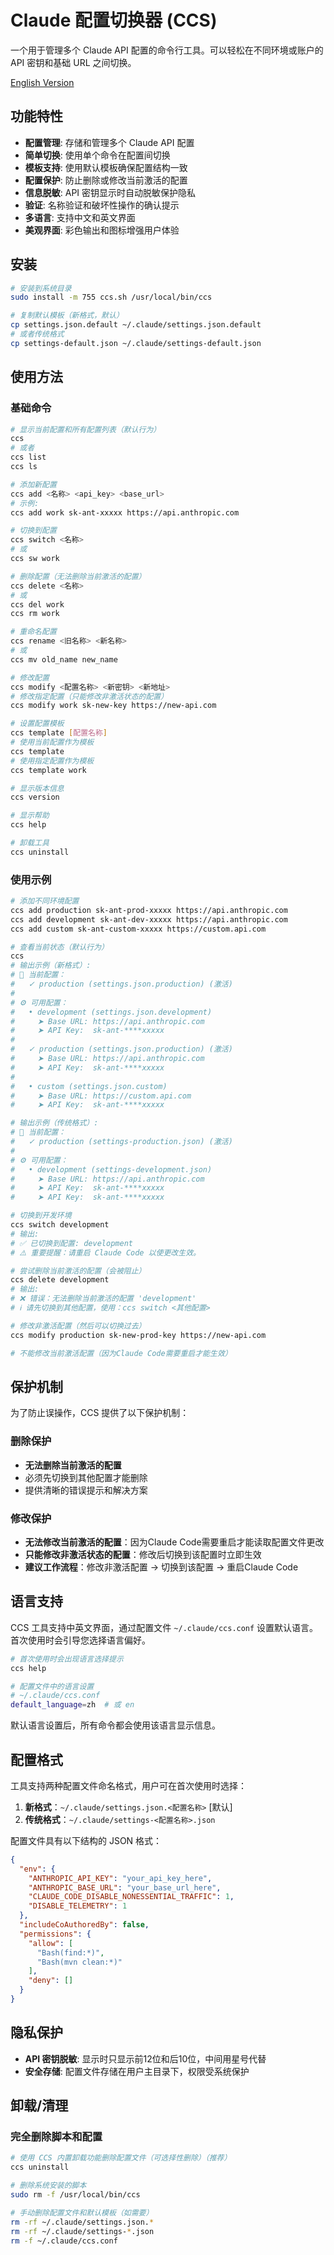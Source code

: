 # Claude 配置切换器 (CCS)

一个用于管理多个 Claude API 配置的命令行工具。可以轻松在不同环境或账户的 API 密钥和基础 URL 之间切换。

[English Version](README_EN.md)

## 功能特性

- **配置管理**: 存储和管理多个 Claude API 配置
- **简单切换**: 使用单个命令在配置间切换
- **模板支持**: 使用默认模板确保配置结构一致
- **配置保护**: 防止删除或修改当前激活的配置
- **信息脱敏**: API 密钥显示时自动脱敏保护隐私
- **验证**: 名称验证和破坏性操作的确认提示
- **多语言**: 支持中文和英文界面
- **美观界面**: 彩色输出和图标增强用户体验

## 安装

```bash
# 安装到系统目录
sudo install -m 755 ccs.sh /usr/local/bin/ccs

# 复制默认模板（新格式，默认）
cp settings.json.default ~/.claude/settings.json.default
# 或者传统格式
cp settings-default.json ~/.claude/settings-default.json
``` 

## 使用方法

### 基础命令

```bash
# 显示当前配置和所有配置列表（默认行为）
ccs
# 或者
ccs list
ccs ls

# 添加新配置
ccs add <名称> <api_key> <base_url>
# 示例:
ccs add work sk-ant-xxxxx https://api.anthropic.com

# 切换到配置
ccs switch <名称>
# 或
ccs sw work

# 删除配置（无法删除当前激活的配置）
ccs delete <名称>
# 或
ccs del work
ccs rm work

# 重命名配置
ccs rename <旧名称> <新名称>
# 或
ccs mv old_name new_name

# 修改配置
ccs modify <配置名称> <新密钥> <新地址>
# 修改指定配置（只能修改非激活状态的配置）
ccs modify work sk-new-key https://new-api.com

# 设置配置模板
ccs template [配置名称]
# 使用当前配置作为模板
ccs template
# 使用指定配置作为模板
ccs template work

# 显示版本信息
ccs version

# 显示帮助
ccs help

# 卸载工具
ccs uninstall
```

### 使用示例

```bash
# 添加不同环境配置
ccs add production sk-ant-prod-xxxxx https://api.anthropic.com
ccs add development sk-ant-dev-xxxxx https://api.anthropic.com  
ccs add custom sk-ant-custom-xxxxx https://custom.api.com

# 查看当前状态（默认行为）
ccs
# 输出示例（新格式）:
# 🔄 当前配置：
#   ✓ production (settings.json.production) (激活)
# 
# ⚙️ 可用配置：
#   • development (settings.json.development)
#     ➤ Base URL: https://api.anthropic.com
#     ➤ API Key:  sk-ant-****xxxxx
# 
#   ✓ production (settings.json.production) (激活)
#     ➤ Base URL: https://api.anthropic.com  
#     ➤ API Key:  sk-ant-****xxxxx
# 
#   • custom (settings.json.custom)
#     ➤ Base URL: https://custom.api.com
#     ➤ API Key:  sk-ant-****xxxxx

# 输出示例（传统格式）:
# 🔄 当前配置：
#   ✓ production (settings-production.json) (激活)
# 
# ⚙️ 可用配置：
#   • development (settings-development.json)
#     ➤ Base URL: https://api.anthropic.com
#     ➤ API Key:  sk-ant-****xxxxx
#     ➤ API Key:  sk-ant-****xxxxx

# 切换到开发环境
ccs switch development
# 输出:
# ✅ 已切换到配置: development
# ⚠️ 重要提醒：请重启 Claude Code 以使更改生效。

# 尝试删除当前激活的配置（会被阻止）
ccs delete development
# 输出:
# ❌ 错误：无法删除当前激活的配置 'development'
# ℹ️ 请先切换到其他配置，使用：ccs switch <其他配置>

# 修改非激活配置（然后可以切换过去）
ccs modify production sk-new-prod-key https://new-api.com

# 不能修改当前激活配置（因为Claude Code需要重启才能生效）
```

## 保护机制

为了防止误操作，CCS 提供了以下保护机制：

### 删除保护
- **无法删除当前激活的配置**
- 必须先切换到其他配置才能删除
- 提供清晰的错误提示和解决方案

### 修改保护  
- **无法修改当前激活的配置**：因为Claude Code需要重启才能读取配置文件更改
- **只能修改非激活状态的配置**：修改后切换到该配置时立即生效
- **建议工作流程**：修改非激活配置 → 切换到该配置 → 重启Claude Code

## 语言支持

CCS 工具支持中英文界面，通过配置文件 `~/.claude/ccs.conf` 设置默认语言。首次使用时会引导您选择语言偏好。

```bash
# 首次使用时会出现语言选择提示
ccs help

# 配置文件中的语言设置
# ~/.claude/ccs.conf
default_language=zh  # 或 en
```

默认语言设置后，所有命令都会使用该语言显示信息。

## 配置格式

工具支持两种配置文件命名格式，用户可在首次使用时选择：

1. **新格式**：`~/.claude/settings.json.<配置名称>` [默认]
2. **传统格式**：`~/.claude/settings-<配置名称>.json`

配置文件具有以下结构的 JSON 格式：

```json
{
  "env": {
    "ANTHROPIC_API_KEY": "your_api_key_here",
    "ANTHROPIC_BASE_URL": "your_base_url_here",
    "CLAUDE_CODE_DISABLE_NONESSENTIAL_TRAFFIC": 1,
    "DISABLE_TELEMETRY": 1
  },
  "includeCoAuthoredBy": false,
  "permissions": {
    "allow": [
      "Bash(find:*)",
      "Bash(mvn clean:*)"
    ],
    "deny": []
  }
}
```

## 隐私保护

- **API 密钥脱敏**: 显示时只显示前12位和后10位，中间用星号代替
- **安全存储**: 配置文件存储在用户主目录下，权限受系统保护

## 卸载/清理

### 完全删除脚本和配置

```bash
# 使用 CCS 内置卸载功能删除配置文件（可选择性删除）（推荐）
ccs uninstall

# 删除系统安装的脚本
sudo rm -f /usr/local/bin/ccs

# 手动删除配置文件和默认模板（如需要）
rm -rf ~/.claude/settings.json.*
rm -rf ~/.claude/settings-*.json
rm -f ~/.claude/ccs.conf
```